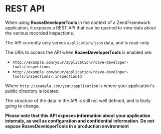 # REST API

When using **RoaveDeveloperTools** in the context of a ZendFramework application,
it exposes a REST API that can be queried to view data about the various recorded
inspections.

The API currently only serves `application/json` data, and is read-only.

The URIs to access the API when **RoaveDeveloperTools** is enabled are:

 - `http://example.com/your/application/roave-developer-tools/inspections`
 - `http://example.com/your/application/roave-developer-tools/inspections/:inspectionId`

Where `http://example.com/your/application` is where your application's public
directory is located.

The structure of the data in the API is still not well defined, and is likely
going to change.

**Please note that this API exposes information about your application internals,
as well as configuration and confidential information. Do not expose RoaveDeveloperTools
in a production environment**

